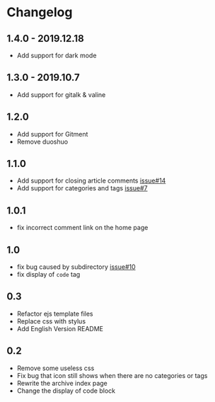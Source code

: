 # Changelog

## 1.4.0 - 2019.12.18
* Add support for dark mode

## 1.3.0 - 2019.10.7
* Add support for gitalk & valine

## 1.2.0
* Add support for Gitment
* Remove duoshuo

## 1.1.0
* Add support for closing article comments [issue#14](https://github.com/CodeDaraW/Hacker/issues/14)
* Add support for categories and tags [issue#7](https://github.com/CodeDaraW/Hacker/issues/7)

## 1.0.1
* fix incorrect comment link on the home page

## 1.0
* fix bug caused by subdirectory [issue#10](https://github.com/CodeDaraW/Hacker/issues/10)
* fix display of `code` tag


## 0.3
* Refactor ejs template files
* Replace css with stylus
* Add English Version README


## 0.2
* Remove some useless css
* Fix bug that icon still shows when there are no categories or tags
* Rewrite the archive index page
* Change the display of code block
